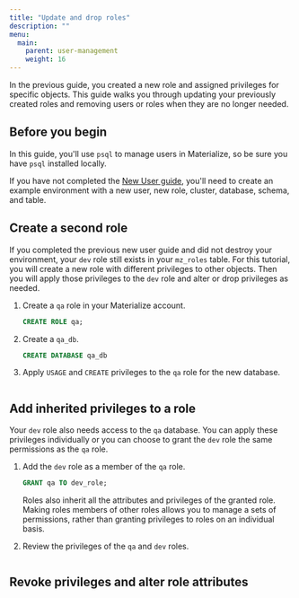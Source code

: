 ```yaml
---
title: "Update and drop roles"
description: ""
menu:
  main:
    parent: user-management
    weight: 16
---
```


In the previous guide, you created a new role and assigned privileges for
specific objects. This guide walks you through updating your previously created
roles and removing users or roles when they are no longer needed.

## Before you begin

In this guide, you'll use `psql` to manage users in Materialize, so be sure you
have `psql` installed locally.

If you have not completed the [New User guide](/rbac-newrole.md), you'll need to
create an example environment with a new user, new role, cluster, database,
schema, and table.

## Create a second role

If you completed the previous new user guide and did not destroy your
environment, your `dev` role still exists in your `mz_roles` table. For this
tutorial, you will create a new role with different privileges to other objects.
Then you will apply those privileges to the `dev` role and alter or drop
privileges as needed.

1. Create a `qa` role in your Materialize account.
   
   ```sql
   CREATE ROLE qa;
   ```
   
2. Create a `qa_db`.
    
   ```sql
   CREATE DATABASE qa_db
   ```

3. Apply `USAGE` and `CREATE` privileges to the `qa` role for the new database.

   ```sql
   ```

## Add inherited privileges to a role

Your `dev` role also needs access to the `qa` database. You can apply these
privileges individually or you can choose to grant the `dev` role the same
permissions as the `qa` role.

1. Add the `dev` role as a member of the `qa` role.

   ```sql
   GRANT qa TO dev_role;
   ```
   
   Roles also inherit all the attributes and privileges of the granted role.
   Making roles members of other roles allows you to manage a sets of
   permissions, rather than granting privileges to roles on an individual basis.
   
2. Review the privileges of the `qa` and `dev` roles.

   ```sql
   ```
   
## Revoke privileges and alter role attributes


